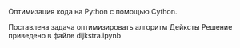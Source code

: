 Оптимизация кода на Python с помощью Cython.

Поставлена задача оптимизировать алгоритм Дейксты
Решение приведено в файле dijkstra.ipynb
